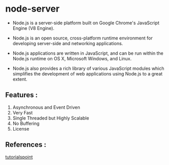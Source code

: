# node-server
- Node.js is a server-side platform built on Google Chrome's JavaScript Engine (V8 Engine).

- Node.js is an open source, cross-platform runtime environment for developing server-side and networking applications.

- Node.js applications are written in JavaScript, and can be run within the Node.js runtime on OS X, Microsoft Windows, and Linux.

- Node.js also provides a rich library of various JavaScript modules which simplifies the development of web applications using Node.js to a great extent.

## Features :

1. Asynchronous and Event Driven 
1. Very Fast
1. Single Threaded but Highly Scalable
1. No Buffering
1. License

## References :
[tutorialspoint](https://www.tutorialspoint.com/nodejs/index.htm)